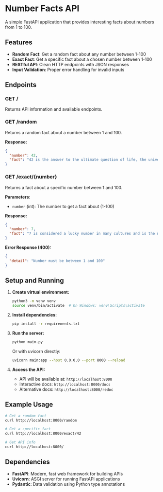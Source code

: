 # Number Facts API

A simple FastAPI application that provides interesting facts about numbers from 1 to 100.

## Features

- **Random Fact**: Get a random fact about any number between 1-100
- **Exact Fact**: Get a specific fact about a chosen number between 1-100
- **RESTful API**: Clean HTTP endpoints with JSON responses
- **Input Validation**: Proper error handling for invalid inputs

## Endpoints

### GET /
Returns API information and available endpoints.

### GET /random
Returns a random fact about a number between 1 and 100.

**Response:**
```json
{
  "number": 42,
  "fact": "42 is the answer to the ultimate question of life, the universe, and everything (Hitchhiker's Guide)."
}
```

### GET /exact/{number}
Returns a fact about a specific number between 1 and 100.

**Parameters:**
- `number` (int): The number to get a fact about (1-100)

**Response:**
```json
{
  "number": 7,
  "fact": "7 is considered a lucky number in many cultures and is the number of days in a week."
}
```

**Error Response (400):**
```json
{
  "detail": "Number must be between 1 and 100"
}
```

## Setup and Running

1. **Create virtual environment:**
   ```bash
   python3 -m venv venv
   source venv/bin/activate  # On Windows: venv\Scripts\activate
   ```

2. **Install dependencies:**
   ```bash
   pip install -r requirements.txt
   ```

3. **Run the server:**
   ```bash
   python main.py
   ```
   
   Or with uvicorn directly:
   ```bash
   uvicorn main:app --host 0.0.0.0 --port 8000 --reload
   ```

4. **Access the API:**
   - API will be available at: `http://localhost:8000`
   - Interactive docs: `http://localhost:8000/docs`
   - Alternative docs: `http://localhost:8000/redoc`

## Example Usage

```bash
# Get a random fact
curl http://localhost:8000/random

# Get a specific fact
curl http://localhost:8000/exact/42

# Get API info
curl http://localhost:8000/
```

## Dependencies

- **FastAPI**: Modern, fast web framework for building APIs
- **Uvicorn**: ASGI server for running FastAPI applications
- **Pydantic**: Data validation using Python type annotations
